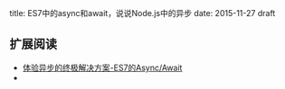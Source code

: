 title: ES7中的async和await，说说Node.js中的异步
date: 2015-11-27
draft




## 扩展阅读

+ [体验异步的终极解决方案-ES7的Async/Await](https://cnodejs.org/topic/5640b80d3a6aa72c5e0030b6)
+